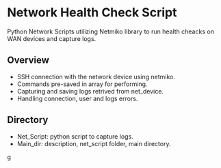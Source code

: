 # Network Health Check Script
Python Network Scripts utilizing Netmiko library to run health cheacks on WAN devices and capture logs.

## Overview
* SSH connection with the network device using netmiko.
* Commands pre-saved in array for performing.
* Capturing and saving logs retrived from net_device.
* Handling connection, user and logs errors.

## Directory
* Net_Script: python script to capture logs.
* Main_dir: description, net_script folder, main directory.

g
